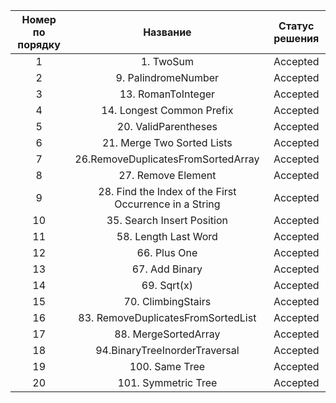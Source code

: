 |         Номер по порядку         |         Название                       | Статус решения           |
| :----------------------------:   | :------------------------------------: | :----------------------: |  
|1                                 | 1. TwoSum                              | Accepted                 |
|2                                 | 9. PalindromeNumber                    | Accepted                 |
|3                                 | 13. RomanToInteger                     | Accepted                 |
|4                                 | 14. Longest Common Prefix              | Accepted                 |  
|5                                 | 20. ValidParentheses                   | Accepted                 |  
|6                                 | 21. Merge Two Sorted Lists             | Accepted                 |   
|7                                 | 26.RemoveDuplicatesFromSortedArray     | Accepted                 | 
|8                                 | 27. Remove Element                     | Accepted                 | 
|9                                 | 28. Find the Index of the First Occurrence in a String| Accepted                 | 
|10                                | 35. Search Insert Position             | Accepted                 | 
|11                                | 58. Length Last Word                   | Accepted                 | 
|12                                | 66. Plus One                           | Accepted                 | 
|13                                | 67. Add Binary                         | Accepted                 | 
|14                                | 69. Sqrt(x)                            | Accepted                 | 
|15                                | 70. ClimbingStairs                     | Accepted                 | 
|16                                | 83. RemoveDuplicatesFromSortedList     | Accepted                 | 
|17                                | 88. MergeSortedArray                   | Accepted                 | 
|18                                | 94.BinaryTreeInorderTraversal          | Accepted                 | 
|19                                | 100. Same Tree                         | Accepted                 | 
|20                                | 101. Symmetric Tree                    | Accepted                 | 